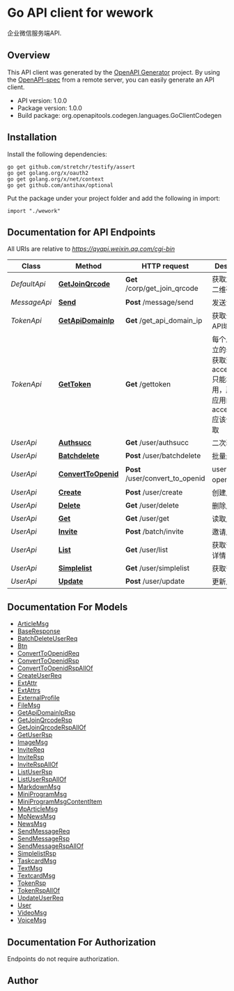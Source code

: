 # Go API client for wework

企业微信服务端API.

## Overview
This API client was generated by the [OpenAPI Generator](https://openapi-generator.tech) project.  By using the [OpenAPI-spec](https://www.openapis.org/) from a remote server, you can easily generate an API client.

- API version: 1.0.0
- Package version: 1.0.0
- Build package: org.openapitools.codegen.languages.GoClientCodegen

## Installation

Install the following dependencies:

```shell
go get github.com/stretchr/testify/assert
go get golang.org/x/oauth2
go get golang.org/x/net/context
go get github.com/antihax/optional
```

Put the package under your project folder and add the following in import:

```golang
import "./wework"
```

## Documentation for API Endpoints

All URIs are relative to *https://qyapi.weixin.qq.com/cgi-bin*

Class | Method | HTTP request | Description
------------ | ------------- | ------------- | -------------
*DefaultApi* | [**GetJoinQrcode**](docs/DefaultApi.md#getjoinqrcode) | **Get** /corp/get_join_qrcode | 获取加入企业二维码
*MessageApi* | [**Send**](docs/MessageApi.md#send) | **Post** /message/send | 发送消息
*TokenApi* | [**GetApiDomainIp**](docs/TokenApi.md#getapidomainip) | **Get** /get_api_domain_ip | 获取企业微信API域名IP段
*TokenApi* | [**GetToken**](docs/TokenApi.md#gettoken) | **Get** /gettoken | 每个应用有独立的secret，获取到的access_token只能本应用使用，所以每个应用的access_token应该分开来获取
*UserApi* | [**Authsucc**](docs/UserApi.md#authsucc) | **Get** /user/authsucc | 二次验证
*UserApi* | [**Batchdelete**](docs/UserApi.md#batchdelete) | **Post** /user/batchdelete | 批量删除成员
*UserApi* | [**ConvertToOpenid**](docs/UserApi.md#converttoopenid) | **Post** /user/convert_to_openid | userid与openid互换
*UserApi* | [**Create**](docs/UserApi.md#create) | **Post** /user/create | 创建成员
*UserApi* | [**Delete**](docs/UserApi.md#delete) | **Get** /user/delete | 删除成员
*UserApi* | [**Get**](docs/UserApi.md#get) | **Get** /user/get | 读取成员
*UserApi* | [**Invite**](docs/UserApi.md#invite) | **Post** /batch/invite | 邀请成员
*UserApi* | [**List**](docs/UserApi.md#list) | **Get** /user/list | 获取部门成员详情
*UserApi* | [**Simplelist**](docs/UserApi.md#simplelist) | **Get** /user/simplelist | 获取部门成员
*UserApi* | [**Update**](docs/UserApi.md#update) | **Post** /user/update | 更新成员


## Documentation For Models

 - [ArticleMsg](docs/ArticleMsg.md)
 - [BaseResponse](docs/BaseResponse.md)
 - [BatchDeleteUserReq](docs/BatchDeleteUserReq.md)
 - [Btn](docs/Btn.md)
 - [ConvertToOpenidReq](docs/ConvertToOpenidReq.md)
 - [ConvertToOpenidRsp](docs/ConvertToOpenidRsp.md)
 - [ConvertToOpenidRspAllOf](docs/ConvertToOpenidRspAllOf.md)
 - [CreateUserReq](docs/CreateUserReq.md)
 - [ExtAttr](docs/ExtAttr.md)
 - [ExtAttrs](docs/ExtAttrs.md)
 - [ExternalProfile](docs/ExternalProfile.md)
 - [FileMsg](docs/FileMsg.md)
 - [GetApiDomainIpRsp](docs/GetApiDomainIpRsp.md)
 - [GetJoinQrcodeRsp](docs/GetJoinQrcodeRsp.md)
 - [GetJoinQrcodeRspAllOf](docs/GetJoinQrcodeRspAllOf.md)
 - [GetUserRsp](docs/GetUserRsp.md)
 - [ImageMsg](docs/ImageMsg.md)
 - [InviteReq](docs/InviteReq.md)
 - [InviteRsp](docs/InviteRsp.md)
 - [InviteRspAllOf](docs/InviteRspAllOf.md)
 - [ListUserRsp](docs/ListUserRsp.md)
 - [ListUserRspAllOf](docs/ListUserRspAllOf.md)
 - [MarkdownMsg](docs/MarkdownMsg.md)
 - [MiniProgramMsg](docs/MiniProgramMsg.md)
 - [MiniProgramMsgContentItem](docs/MiniProgramMsgContentItem.md)
 - [MpArticleMsg](docs/MpArticleMsg.md)
 - [MpNewsMsg](docs/MpNewsMsg.md)
 - [NewsMsg](docs/NewsMsg.md)
 - [SendMessageReq](docs/SendMessageReq.md)
 - [SendMessageRsp](docs/SendMessageRsp.md)
 - [SendMessageRspAllOf](docs/SendMessageRspAllOf.md)
 - [SimplelistRsp](docs/SimplelistRsp.md)
 - [TaskcardMsg](docs/TaskcardMsg.md)
 - [TextMsg](docs/TextMsg.md)
 - [TextcardMsg](docs/TextcardMsg.md)
 - [TokenRsp](docs/TokenRsp.md)
 - [TokenRspAllOf](docs/TokenRspAllOf.md)
 - [UpdateUserReq](docs/UpdateUserReq.md)
 - [User](docs/User.md)
 - [VideoMsg](docs/VideoMsg.md)
 - [VoiceMsg](docs/VoiceMsg.md)


## Documentation For Authorization

 Endpoints do not require authorization.



## Author



